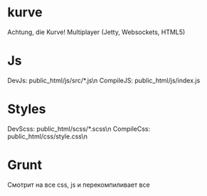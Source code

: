 # kurve
Achtung, die Kurve! Multiplayer (Jetty, Websockets, HTML5)
# Js
DevJs: public_html/js/src/*.js\n
CompileJS: public_html/js/index.js
# Styles
DevScss: public_html/scss/*.scss\n
CompileCss: public_html/css/style.css\n
# Grunt
Смотрит на все css, js и перекомпиливает все

